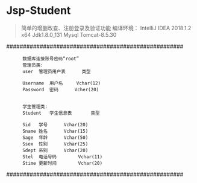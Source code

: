 # Jsp-Student

>简单的增删改查、注册登录及验证功能
编译环境： IntelliJ IDEA 2018.1.2 x64
          Jdk1.8.0_131
          Mysql
          Tomcat-8.5.30
          
#####################################################

          数据库连接账号密码“root”
          管理员类:
          user	管理员用户表		类型	

          Username	用户名		Vchar(12)	
          Password	密码		Vcher(20)	


          学生管理类:
          Student	学生信息表		类型	

          Sid	学号		Vchar(20)	
          Sname	姓名		Vchar(15)	
          Sage	年龄		Vchar(50)	
          Ssex	性别		Vchar(25)	
          Sdept	系别		Vchar(20)	
          Stel	电话号码		Vchar(11)	
          Stime	更新时间		Vchar(20)	
          
#####################################################
